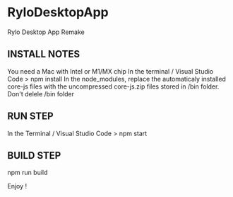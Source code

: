 # RyloDesktopApp
Rylo Desktop App Remake

INSTALL NOTES
---
You need a Mac with Intel or M1/MX chip
In the terminal / Visual Studio Code > npm install
In the node_modules, replace the automaticaly installed core-js files with the uncompressed core-js.zip files stored in /bin folder.
Don't delele /bin folder

RUN STEP
---
In the Terminal / Visual Studio Code > npm start

BUILD STEP
---
npm run build

Enjoy !
